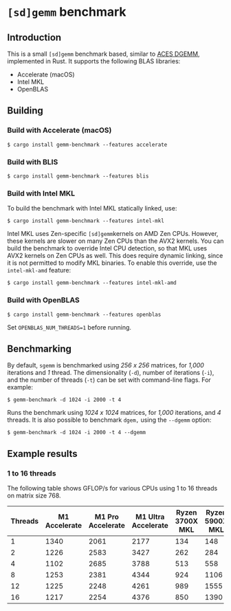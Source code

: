 # `[sd]gemm` benchmark

## Introduction

This is a small `[sd]gemm` benchmark based, similar to
[ACES DGEMM](https://www.lanl.gov/projects/crossroads/benchmarks-performance-analysis.php),
implemented in Rust. It supports the following BLAS libraries:

* Accelerate (macOS)
* Intel MKL
* OpenBLAS

## Building

### Build with Accelerate (macOS)

```
$ cargo install gemm-benchmark --features accelerate
```

### Build with BLIS

```
$ cargo install gemm-benchmark --features blis
```

### Build with Intel MKL

To build the benchmark with Intel MKL statically linked, use:

```
$ cargo install gemm-benchmark --features intel-mkl
```

Intel MKL uses Zen-specific `[sd]gemm`kernels on AMD Zen CPUs.
However, these kernels are slower on many Zen CPUs than the AVX2
kernels. You can build the benchmark to override Intel CPU
detection, so that MKL uses AVX2 kernels on Zen CPUs as well. This
does require dynamic linking, since it is not permitted to modify
MKL binaries. To enable this override, use the `intel-mkl-amd`
feature:

```
$ cargo install gemm-benchmark --features intel-mkl-amd
```

### Build with OpenBLAS

```shell
$ cargo install gemm-benchmark --features openblas
```

Set `OPENBLAS_NUM_THREADS=1` before running.

## Benchmarking

By default, `sgemm` is benchmarked using *256 x 256* matrices, for
*1,000* iterations and *1* thread. The dimensionality (`-d`), number
of iterations (`-i`), and the number of threads (`-t`) can be set
with command-line flags. For example:

```shell
$ gemm-benchmark -d 1024 -i 2000 -t 4
```

Runs the benchmark using *1024 x 1024* matrices, for *1,000* iterations,
and *4* threads. It is also possible to benchmark `dgem,` using the
`--dgemm` option:

```shell
$ gemm-benchmark -d 1024 -i 2000 -t 4 --dgemm
```

## Example results

### 1 to 16 threads

The following table shows GFLOP/s for various CPUs using 1 to 16 threads on
matrix size 768.

| Threads | M1 Accelerate | M1 Pro Accelerate | M1 Ultra Accelerate | Ryzen 3700X MKL | Ryzen 5900X MKL |
|---------|---------------|-------------------|---------------------|-----------------|-----------------|
| 1       | 1340          | 2061              | 2177                | 134             | 148             |
| 2       | 1226          | 2583              | 3427                | 262             | 284             |
| 4       | 1102          | 2685              | 3788                | 513             | 558             |
| 8       | 1253          | 2381              | 4344                | 924             | 1106            |
| 12      | 1225          | 2248              | 4261                | 989             | 1555            |
| 16      | 1217          | 2254              | 4376                | 850             | 1390            |
